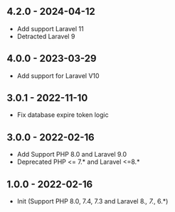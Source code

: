 ## 4.2.0 - 2024-04-12
 - Add support Laravel 11
 - Detracted Laravel 9

## 4.0.0 - 2023-03-29
 - Add support for Laravel V10
## 3.0.1 - 2022-11-10
 - Fix database expire token logic
## 3.0.0 - 2022-02-16
- Add Support PHP 8.0 and Laravel 9.0
- Deprecated PHP <= 7.* and Laravel <=8.*
## 1.0.0 - 2022-02-16
- Init (Support PHP 8.0, 7.4, 7.3 and Laravel 8.*, 7.*, 6.*)
